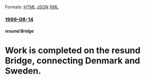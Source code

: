
Formats: [HTML](/news/1999/08/14/work-is-completed-on-the-oresund-bridge-connecting-denmark-and-sweden.html)  [JSON](/news/1999/08/14/work-is-completed-on-the-oresund-bridge-connecting-denmark-and-sweden.json)  [XML](/news/1999/08/14/work-is-completed-on-the-oresund-bridge-connecting-denmark-and-sweden.xml)  

### [1999-08-14](/news/1999/08/14/index.md)

##### resund Bridge
#  Work is completed on the resund Bridge, connecting Denmark and Sweden.



